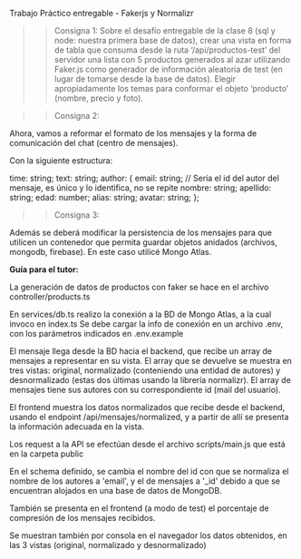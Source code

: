 Trabajo Práctico entregable - Fakerjs y Normalizr

> > Consigna 1:
> > Sobre el desafío entregable de la clase 8 (sql y node: nuestra primera base de datos), crear una vista en forma de tabla que consuma desde la ruta ‘/api/productos-test’ del servidor una lista con 5 productos generados al azar utilizando Faker.js como generador de información aleatoria de test (en lugar de tomarse desde la base de datos). Elegir apropiadamente los temas para conformar el objeto ‘producto’ (nombre, precio y foto).

> > Consigna 2:

Ahora, vamos a reformar el formato de los mensajes y la forma de comunicación del chat (centro de mensajes).

Con la siguiente estructura:

time: string;
text: string;
author: {
email: string; // Sería el id del autor del mensaje, es único y lo identifica, no se repite
nombre: string;
apellido: string;
edad: number;
alias: string;
avatar: string;
};

> > Consigna 3:

Además se deberá modificar la persistencia de los mensajes para que utilicen un contenedor que permita guardar objetos anidados (archivos, mongodb, firebase). En este caso utilicé Mongo Atlas.

**Guía para el tutor:**

La generación de datos de productos con faker se hace en el archivo controller/products.ts

En services/db.ts realizo la conexión a la BD de Mongo Atlas, a la cual invoco en index.ts
Se debe cargar la info de conexión en un archivo .env, con los parámetros indicados en .env.example

El mensaje llega desde la BD hacia el backend, que recibe un array de mensajes a representar en su vista.
El array que se devuelve se muestra en tres vistas: original, normalizado (conteniendo una entidad de autores) y desnormalizado (estas dos últimas usando la librería normalizr). El array de mensajes tiene sus autores con su correspondiente id (mail del usuario).

El frontend muestra los datos normalizados que recibe desde el backend, usando el endpoint /api/mensajes/normalized, y a partir de allí se presenta la información adecuada en la vista.

Los request a la API se efectúan desde el archivo scripts/main.js que está en la carpeta public

En el schema definido, se cambia el nombre del id con que se normaliza el nombre de los autores a 'email', y el de mensajes a '\_id' debido a que se encuentran alojados en una base de datos de MongoDB.

También se presenta en el frontend (a modo de test) el porcentaje de compresión de los mensajes recibidos.

Se muestran también por consola en el navegador los datos obtenidos, en las 3 vistas (original, normalizado y desnormalizado)
